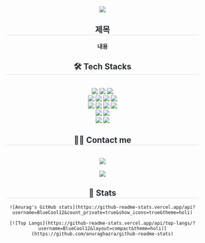 <div align= "center">
    <img src="https://capsule-render.vercel.app/api?type=waving&color=199ef0&height=180&text=BlueCool's%20Github&animation=&fontColor=ffffff&fontSize=60" />
</div>

<div align= "center">
    <h2 style="border-bottom: 1px solid #d8dee4; color: #282d33;">
    제목
    </h2>
    <div style="font-weight: 700; font-size: 15px; text-align: center; color: #282d33;">
    내용
    </div>
</div>

<div align= "center">
    <h2 style="border-bottom: 1px solid #d8dee4; color: #282d33;"> 🛠️ Tech Stacks </h2><br> 
    <div style="margin: 0 auto; text-align: center;" align= "center">
        <img src="https://img.shields.io/badge/Java-orange?style=for-the-badge">
        <img src="https://img.shields.io/badge/Javascript-yellow?style=for-the-badge&logo=Javascript&logoColor=%23fff">
        <img src="https://img.shields.io/badge/typescript-%233178C6?style=for-the-badge&logo=typescript&logoColor=%23fff"><br>
        <img src="https://img.shields.io/badge/spring-%236DB33F?style=for-the-badge&logo=spring&logoColor=%23fff">
        <img src="https://img.shields.io/badge/next.js-%23000000?style=for-the-badge&logo=nextdotjs&logoColor=%23fff">
        <img src="https://img.shields.io/badge/React-blue?style=for-the-badge&logo=React&logoColor=%23fff">
        <img src="https://img.shields.io/badge/thymeleaf-%23005F0F?style=for-the-badge&logo=thymeleaf&logoColor=%23fff"><br>
        <img src="https://img.shields.io/badge/bootstrap-%237952B3?style=for-the-badge&logo=bootstrap&logoColor=%23fff">        
        <img src="https://img.shields.io/badge/styledcomponents-%23DB7093?style=for-the-badge&logo=styledcomponents&logoColor=%23fff">
        <img src="https://img.shields.io/badge/css-%23663399?style=for-the-badge&logo=css&logoColor=%23fff">
        <img src="https://img.shields.io/badge/HTML5-E34F26?style=for-the-badge&logo=HTML5&logoColor=white"><br>
        <img src="https://img.shields.io/badge/postgresql-%234169E1?style=for-the-badge&logo=postgresql&logoColor=%23fff">
        <img src="https://img.shields.io/badge/mariadb-003545?style=for-the-badge&logo=mariadb&logoColor=%23fff"><br>
        <img src="https://img.shields.io/badge/Docker-2496ED?style=for-the-badge&logo=Docker&logoColor=white">
        <img src="https://img.shields.io/badge/Git-F05032?style=for-the-badge&logo=Git&logoColor=white"><br>
    </div>
</div>

<div align= "center">
    <h2 style="border-bottom: 1px solid #d8dee4; color: #282d33;"> 🧑‍💻 Contact me </h2><br>
    <div align= "center">
        <a href=mailto:pmini1203@gmail.com>
            <img src="https://img.shields.io/badge/Gmail-EA4335?style=for-the-badge&logo=Gmail&logoColor=white&link=mailto:pmini1203@gmail.com">
        </a>
    </div><br>
    <div align= "center">
        <img src="https://img.shields.io/badge/Blog-%23A22846?style=for-the-badge&logo=raspberrypi&link=https%3A%2F%2Fpyomin.com">        
    </div> 
</div>
<div align= "center"> 
    <h2 style="border-bottom: 1px solid #d8dee4; color: #282d33;"> 🏅 Stats </h2>
    
    ![Anurag's GitHub stats](https://github-readme-stats.vercel.app/api?username=BlueCool12&count_private=true&show_icons=true&theme=holi)
    
    [![Top Langs](https://github-readme-stats.vercel.app/api/top-langs/?username=BlueCool12&layout=compact&theme=holi)](https://github.com/anuraghazra/github-readme-stats)

</div>
